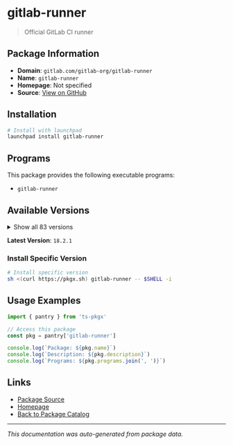 # gitlab-runner

> Official GitLab CI runner

## Package Information

- **Domain**: `gitlab.com/gitlab-org/gitlab-runner`
- **Name**: `gitlab-runner`
- **Homepage**: Not specified
- **Source**: [View on GitHub](https://github.com/pkgxdev/pantry/tree/main/projects/gitlab.com/gitlab-org/gitlab-runner/package.yml)

## Installation

```bash
# Install with launchpad
launchpad install gitlab-runner
```

## Programs

This package provides the following executable programs:

- `gitlab-runner`

## Available Versions

<details>
<summary>Show all 83 versions</summary>

- `18.2.1`, `18.2.0`, `18.1.3`, `18.1.2`, `18.1.1`
- `18.1.0`, `18.0.5`, `18.0.4`, `18.0.3`, `18.0.2`
- `18.0.1`, `18.0.0`, `17.11.3`, `17.11.2`, `17.11.1`
- `17.11.0`, `17.10.2`, `17.10.1`, `17.10.0`, `17.9.3`
- `17.9.2`, `17.9.1`, `17.9.0`, `17.8.5`, `17.8.4`
- `17.8.3`, `17.8.2`, `17.8.1`, `17.8.0`, `17.7.1`
- `17.7.0`, `17.6.0`, `17.5.5`, `17.5.4`, `17.5.3`
- `17.5.2`, `17.5.1`, `17.5.0`, `17.4.2`, `17.4.1`
- `17.4.0`, `17.3.3`, `17.3.2`, `17.3.1`, `17.3.0`
- `17.2.3`, `17.2.2`, `17.2.1`, `17.2.0`, `17.1.2`
- `17.1.1`, `17.1.0`, `17.0.3`, `17.0.2`, `17.0.1`
- `17.0.0`, `16.11.4`, `16.11.3`, `16.11.2`, `16.11.1`
- `16.11.0`, `16.10.1`, `16.10.0`, `16.9.2`, `16.9.1`
- `16.9.0`, `16.8.1`, `16.8.0`, `16.7.0`, `16.6.2`
- `16.6.1`, `16.6.0`, `16.5.0`, `16.4.2`, `16.4.1`
- `16.4.0`, `16.3.3`, `16.3.2`, `16.3.1`, `16.3.0`
- `16.2.3`, `16.2.2`, `16.2.1`

</details>

**Latest Version**: `18.2.1`

### Install Specific Version

```bash
# Install specific version
sh <(curl https://pkgx.sh) gitlab-runner -- $SHELL -i
```

## Usage Examples

```typescript
import { pantry } from 'ts-pkgx'

// Access this package
const pkg = pantry['gitlab-runner']

console.log(`Package: ${pkg.name}`)
console.log(`Description: ${pkg.description}`)
console.log(`Programs: ${pkg.programs.join(', ')}`)
```

## Links

- [Package Source](https://github.com/pkgxdev/pantry/tree/main/projects/gitlab.com/gitlab-org/gitlab-runner/package.yml)
- [Homepage](#)
- [Back to Package Catalog](../../../../package-catalog.md)

---

*This documentation was auto-generated from package data.*
